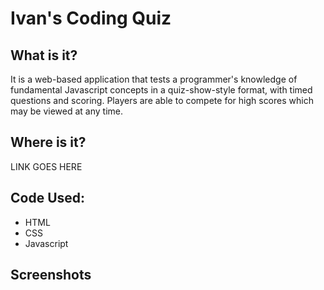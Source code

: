 # Ivan's Coding Quiz

## What is it?
It is a web-based application that tests a programmer's knowledge of fundamental Javascript concepts in a quiz-show-style format, with timed questions and scoring. Players are able to compete for high scores which may be viewed at any time.

## Where is it?
LINK GOES HERE

## Code Used:
* HTML
* CSS
* Javascript

## Screenshots
